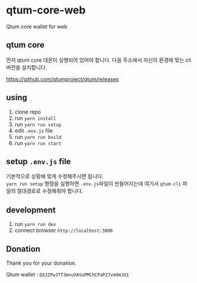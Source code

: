 # qtum-core-web
Qtum core wallet for web


## qtum core

먼저 qtum core 데몬이 실행되어 있어야 합니다. 다음 주소에서 자신의 환경에 맞는 cli 버전을 설치합니다.

https://github.com/qtumproject/qtum/releases


## using

1. clone repo
1. run `yarn install`
1. run `yarn run setup`
1. edit `.env.js` file
1. run `yarn run build`
1. run `yarn run start`


## setup `.env.js` file

기본적으로 상황에 맞게 수정해주시면 됩니다.  
`yarn run setup` 명령을 실행하면 `.env.js`파일이 만들어지는데 여기서 `qtum-cli` 파일의 절대경로로 수정해줘야 합니다.


## development

1. run `yarn run dev`
1. connect browser `http://localhost:3000`


## Donation

Thank you for your donation.

Qtum wallet : `QXJZPwJTT3mnuVASuPMChCPaPZ7vm9mJU1`
